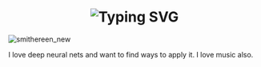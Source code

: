 <div align="center">
    <h1>
        <img src="https://readme-typing-svg.herokuapp.com?font=Fira+Code&pause=1000&color=2D6EF7&center=true&vCenter=true&random=false&width=435&lines=Hallo.+I'm+James+%3AD;Welcome+to+my+GitHub+%3A3" alt="Typing SVG"/>
    </h1>
</div>

![smithereen_new](https://github.com/fuisl/fuisl/assets/135719107/185f4e5d-a648-43b3-9ef4-9caf01ee224a)

I love deep neural nets and want to find ways to apply it. I love music also.
